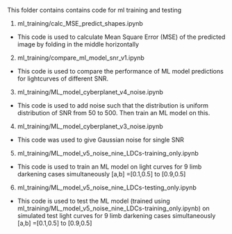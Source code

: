 This folder contains contains code for ml training and testing

1. ml_training/calc_MSE_predict_shapes.ipynb
- This code is used to calculate Mean Square Error (MSE) of the predicted image by folding in the middle horizontally

2. ml_training/compare_ml_model_snr_v1.ipynb
- This code is used to compare the performance of ML model predictions for lightcurves of different SNR.

3. ml_training/ML_model_cyberplanet_v4_noise.ipynb
- This code is used to add noise such that the distribution is uniform distribution of SNR from 50 to 500. Then train an ML model on this.

4. ml_training/ML_model_cyberplanet_v3_noise.ipynb
- This code was used to give Gaussian noise for single SNR

5. ml_training/ML_model_v5_noise_nine_LDCs-training_only.ipynb
- This code is used to train an ML model on light curves for 9 limb darkening cases simultaneously [a,b] =[0.1,0.5] to [0.9,0.5]

6. ml_training/ML_model_v5_noise_nine_LDCs-testing_only.ipynb
- This code is used to test the ML model (trained using ml_training/ML_model_v5_noise_nine_LDCs-training_only.ipynb) on simulated test light curves for 9 limb darkening cases simultaneously [a,b] =[0.1,0.5] to [0.9,0.5]